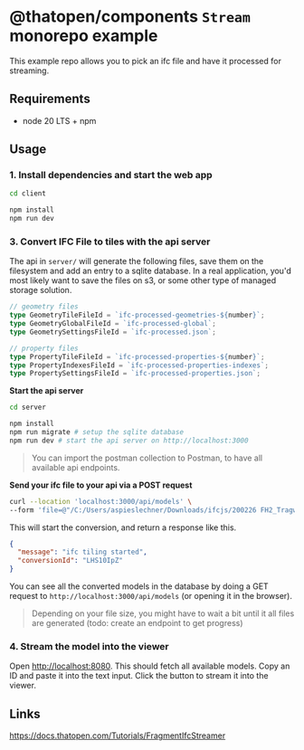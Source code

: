 # @thatopen/components `Stream` monorepo example

This example repo allows you to pick an ifc file and have it processed for streaming.

## Requirements

- node 20 LTS + npm

## Usage

### 1. Install dependencies and start the web app

```bash
cd client
```

```bash
npm install
npm run dev
```

### 3. Convert IFC File to tiles with the api server

The api in `server/` will generate the following files, save them on the filesystem and add an entry to a sqlite database. In a real application, you'd most likely want to save the files on s3, or some other type of managed storage solution.

```ts
// geometry files
type GeometryTileFileId = `ifc-processed-geometries-${number}`;
type GeometryGlobalFileId = `ifc-processed-global`;
type GeometrySettingsFileId = `ifc-processed.json`;

// property files
type PropertyTileFileId = `ifc-processed-properties-${number}`;
type PropertyIndexesFileId = `ifc-processed-properties-indexes`;
type PropertySettingsFileId = `ifc-processed-properties.json`;
```

**Start the api server**

```bash
cd server
```

```bash
npm install
npm run migrate # setup the sqlite database
npm run dev # start the api server on http://localhost:3000
```

> You can import the postman collection to Postman, to have all available api endpoints.

**Send your ifc file to your api via a POST request**

```bash
curl --location 'localhost:3000/api/models' \
--form 'file=@"/C:/Users/aspieslechner/Downloads/ifcjs/200226 FH2_Tragwerk IFC4 Design.ifc"'
```

This will start the conversion, and return a response like this.

```json
{
  "message": "ifc tiling started",
  "conversionId": "LHS10IpZ"
}
```

You can see all the converted models in the database by doing a GET request to `http://localhost:3000/api/models` (or opening it in the browser).

> Depending on your file size, you might have to wait a bit until it all files are generated (todo: create an endpoint to get progress)

### 4. Stream the model into the viewer

Open [http://localhost:8080](http://localhost:8080).
This should fetch all available models. Copy an ID and paste it into the text input. Click the button to stream it into the viewer.

## Links

https://docs.thatopen.com/Tutorials/FragmentIfcStreamer
